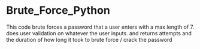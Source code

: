 # Brute_Force_Python
This code brute forces a password that a user enters with a max length of 7. does user validation on whatever the user inputs. and returns attempts and the duration of how long it took to brute force / crack the password 
